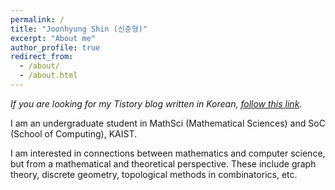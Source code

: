 ```yaml
---
permalink: /
title: "Joonhyung Shin (신준형)"
excerpt: "About me"
author_profile: true
redirect_from: 
  - /about/
  - /about.html
---
```


_If you are looking for my Tistory blog written in Korean, [follow this link](https://tistory.joonhyung.xyz/)._

I am an undergraduate student in MathSci (Mathematical Sciences) and SoC (School of Computing), KAIST.

I am interested in connections between mathematics and computer science, but from a mathematical and theoretical perspective.
These include graph theory, discrete geometry, topological methods in combinatorics, etc.
